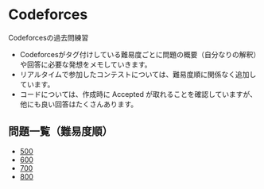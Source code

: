 # Codeforces

Codeforcesの過去問練習

- Codeforcesがタグ付けしている難易度ごとに問題の概要（自分なりの解釈）や回答に必要な発想をメモしていきます。
- リアルタイムで参加したコンテストについては、難易度順に関係なく追加しています。
- コードについては、作成時に Accepted が取れることを確認していますが、他にも良い回答はたくさんあります。

## 問題一覧（難易度順）
- [500](https://github.com/takahironakamori/Codeforces/blob/master/ProblemList/0500.md)
- [600](https://github.com/takahironakamori/Codeforces/blob/master/ProblemList/0600.md)
- [700](https://github.com/takahironakamori/Codeforces/blob/master/ProblemList/0700.md)
- [800](https://github.com/takahironakamori/Codeforces/blob/master/ProblemList/0800.md)
